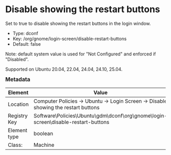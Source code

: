 # Disable showing the restart buttons

Set to true to disable showing the restart buttons in the login window.

- Type: dconf
- Key: /org/gnome/login-screen/disable-restart-buttons
- Default: false

Note: default system value is used for "Not Configured" and enforced if "Disabled".

Supported on Ubuntu 20.04, 22.04, 24.04, 24.10, 25.04.



<span style="font-size: larger;">**Metadata**</span>

| Element      | Value            |
| ---          | ---              |
| Location     | Computer Policies -> Ubuntu -> Login Screen -> Disable showing the restart buttons    |
| Registry Key | Software\Policies\Ubuntu\gdm\dconf\org\gnome\login-screen\disable-restart-buttons         |
| Element type | boolean |
| Class:       | Machine       |
